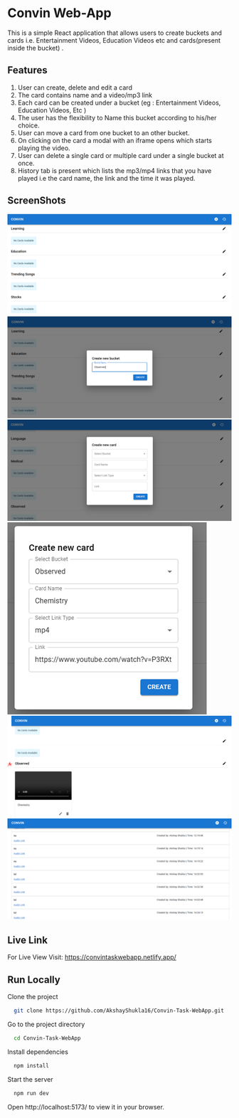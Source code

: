 
# Convin Web-App

This is a simple React application that allows users to create buckets and cards i.e. Entertainment Videos, Education Videos etc and cards(present inside the bucket) .

## Features

1. User can create, delete and edit a card
2. The card contains name and a video/mp3 link
3. Each card can be created under a bucket (eg : Entertainment Videos, Education Videos, Etc )
4. The user has the flexibility to Name this bucket according to his/her choice.
5. User can move a card from one bucket to an other bucket.
6. On clicking on the card a modal with an iframe opens which starts playing the video.
7. User can delete a single card or multiple card under a single bucket at once.
8. History tab is present which lists the mp3/mp4 links that you have
played i.e the card name, the link and the time it was played.


## ScreenShots

<img src= './Images/img1.PNG'>

<img src= './Images/img2.PNG'>

<img src= './Images/img3.PNG'>

<img src= './Images/img4.PNG'>

<img src= './Images/img5.PNG'>

<img src= './Images/img6.PNG'>

## Live Link
For Live View Visit: https://convintaskwebapp.netlify.app/

## Run Locally

Clone the project

```bash
  git clone https://github.com/AkshayShukla16/Convin-Task-WebApp.git
```

Go to the project directory

```bash
  cd Convin-Task-WebApp
```

Install dependencies

```bash
  npm install
```

Start the server

```bash
  npm run dev
```

Open http://localhost:5173/ to view it in your browser.

